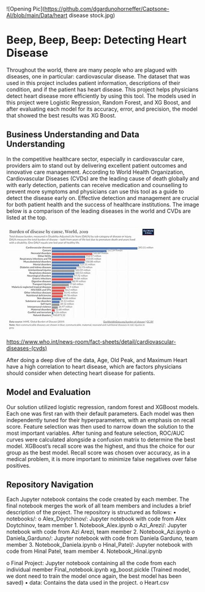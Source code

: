 ![Opening Pic](https://github.com/dgardunohorneffer/Captsone-AI/blob/main/Data/heart disease stock.jpg)

# Beep, Beep, Beep: Detecting Heart Disease

Throughout the world, there are many people who are plagued with diseases, one in particular: cardiovascular disease. The dataset that was used in this project includes patient information, descriptions of their condition, and if the patient has heart disease. This project helps physicians detect heart disease more efficiently by using this tool. The models used in this project were Logistic Regression, Random Forest, and XG Boost, and after evaluating each model for its accuracy, error, and precision, the model that showed the best results was XG Boost. 

## Business Understanding and Data Understanding

In the competitive healthcare sector, especially in cardiovascular care, providers aim to stand out by delivering excellent patient outcomes and innovative care management. According to World Health Organization, Cardiovascular Diseases (CVDs) are the leading cause of death globally and with early detection, patients can receive medication and counselling to prevent more symptoms and physicians can use this tool as a guide to detect the disease early on. Effective detection and management are crucial for both patient health and the success of healthcare institutions. The image below is a comparison of the leading diseases in the world and CVDs are listed at the top. 
 
![Graph 1](https://github.com/dgardunohorneffer/Captsone-AI/blob/main/Data/download.jpeg)

https://www.who.int/news-room/fact-sheets/detail/cardiovascular-diseases-(cvds)

 
After doing a deep dive of the data, Age, Old Peak, and Maximum Heart have a high correlation to heart disease, which are factors physicians should consider when detecting heart disease for patients. 

## Model and Evaluation

Our solution utilized logistic regression, random forest and XGBoost models. Each one was first ran with their default parameters. Each model was then independently tuned for their hyperparameters, with an emphasis on recall score. Feature selection was then used to narrow down the solution to the most important variables.
After tuning and feature selection, ROC/AUC curves were calculated alongside a confusion matrix to determine the best model. XGBoost’s recall score was the highest, and thus the choice for our group as the best model. Recall score was chosen over accuracy, as in a medical problem, it is more important to minimize false negatives over false positives.

## Repository Navigation

Each Jupyter notebook contains the code created by each member. The final notebook merges the work of all team members and includes a brief description of the project.
The repository is structured as follows:
•	notebooks/:
o	Alex_Doytchinov/: Jupyter notebook with code from Alex Doytchinov, team member 1.
Notebook_Alex.ipynb
o	Azi_Arezi/: Jupyter notebook with code from Azi Arezi, team member 2.
Notebook_Azi.ipynb
o	Daniela_Garduno/: Jupyter notebook with code from Daniela Garduno, team member 3.
Notebook_Daniela.ipynb
o	Hinal_Patel/: Jupyter notebook with code from Hinal Patel, team member 4.
Notebook_Hinal.ipynb

o	Final Project:  Jupyter notebook containing all the code from each individual member
Final_notebook.ipynb
xg_boost.pickle (Trained model, we dont need to train the model once again, the best model has been saved)
•	data: Contains the data used in the project.
o	Heart.csv


